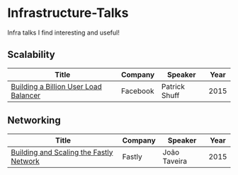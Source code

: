 # Infrastructure-Talks
Infra talks I find interesting and useful! 

## Scalability 

| Title | Company | Speaker | Year| 
|-------|---------|---------|-----|
|[Building a Billion User Load Balancer](https://www.facebook.com/patrick.shuff/videos/10207014587152881/?permPage=1)| Facebook | Patrick Shuff | 2015|


## Networking 


| Title | Company | Speaker | Year| 
|-------|---------|---------|-----|
| [Building and Scaling the Fastly Network](https://vimeo.com/132842124)| Fastly| João Taveira | 2015|
